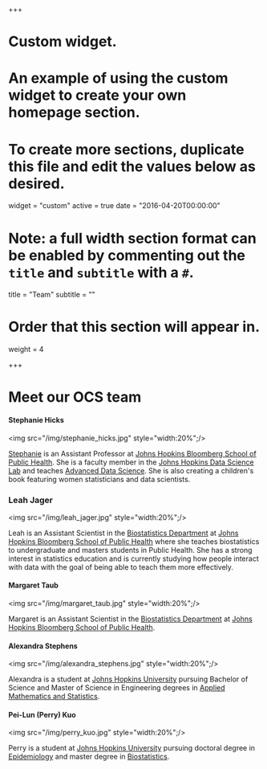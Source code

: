 +++
# Custom widget.
# An example of using the custom widget to create your own homepage section.
# To create more sections, duplicate this file and edit the values below as desired.
widget = "custom"
active = true
date = "2016-04-20T00:00:00"

# Note: a full width section format can be enabled by commenting out the `title` and `subtitle` with a `#`.
title = "Team"
subtitle = ""

# Order that this section will appear in.
weight = 4

+++

# Meet our OCS team

#### Stephanie Hicks

<img src="/img/stephanie_hicks.jpg" style="width:20%";/>

[Stephanie](http://www.stephaniehicks.com) is an 
Assistant Professor at 
[Johns Hopkins Bloomberg School of Public Health](https://www.jhsph.edu).
She is a faculty member in the 
[Johns Hopkins Data Science Lab](https://jhudatascience.org) and 
teaches [Advanced Data Science](https://jhu-advdatasci.github.io/2018/).
She is also creating a children's book featuring women statisticians
and data scientists. 

### Leah Jager

<img src="/img/leah_jager.jpg" style="width:20%";/>

Leah is an Assistant Scientist in the [Biostatistics Department](https://www.jhsph.edu/departments/biostatistics/index.html)
at [Johns Hopkins Bloomberg School of Public Health](https://www.jhsph.edu) 
where she teaches biostatistics to undergraduate and masters students 
in Public Health. She has a strong interest in statistics education 
and is currently studying how people interact with data with the goal
of being able to teach them more effectively. 

#### Margaret Taub

<img src="/img/margaret_taub.jpg" style="width:20%";/>

Margaret is an Assistant Scientist in the
[Biostatistics Department](https://www.jhsph.edu/departments/biostatistics/index.html)
at [Johns Hopkins Bloomberg School of Public Health](https://www.jhsph.edu). 

#### Alexandra Stephens

<img src="/img/alexandra_stephens.jpg" style="width:20%";/>

Alexandra is a student at [Johns Hopkins University](https://www.jhu.edu)
pursuing Bachelor of Science and Master of Science in Engineering degrees 
in [Applied Mathematics and Statistics](https://engineering.jhu.edu/ams/).

#### Pei-Lun (Perry) Kuo

<img src="/img/perry_kuo.jpg" style="width:20%";/>

Perry is a student at [Johns Hopkins University](https://www.jhu.edu) 
pursuing doctoral degree in 
[Epidemiology](https://www.jhsph.edu/departments/epidemiology/index.html) 
and master degree in 
[Biostatistics](https://www.jhsph.edu/departments/biostatistics/).


